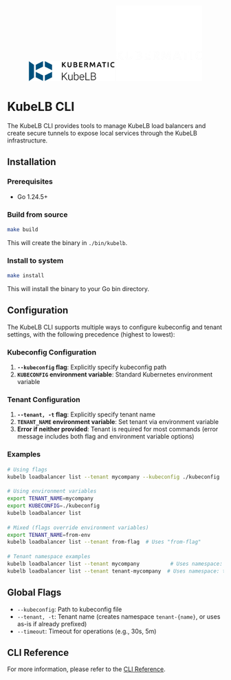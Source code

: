 <p align="center">
  <img src="docs/kubelb-logo.png#gh-light-mode-only" width="200px" />
  <img src="docs/kubelb-logo-dark.png#gh-dark-mode-only" width="200px" />
</p>

# KubeLB CLI

The KubeLB CLI provides tools to manage KubeLB load balancers and create secure tunnels to expose local services through the KubeLB infrastructure.

## Installation

### Prerequisites

- Go 1.24.5+

### Build from source

```bash
make build
```

This will create the binary in `./bin/kubelb`.

### Install to system

```bash
make install
```

This will install the binary to your Go bin directory.

## Configuration

The KubeLB CLI supports multiple ways to configure kubeconfig and tenant settings, with the following precedence (highest to lowest):

### Kubeconfig Configuration

1. **`--kubeconfig` flag**: Explicitly specify kubeconfig path
2. **`KUBECONFIG` environment variable**: Standard Kubernetes environment variable

### Tenant Configuration

1. **`--tenant, -t` flag**: Explicitly specify tenant name
2. **`TENANT_NAME` environment variable**: Set tenant via environment variable
3. **Error if neither provided**: Tenant is required for most commands (error message includes both flag and environment variable options)

### Examples

```bash
# Using flags
kubelb loadbalancer list --tenant mycompany --kubeconfig ./kubeconfig

# Using environment variables
export TENANT_NAME=mycompany
export KUBECONFIG=./kubeconfig
kubelb loadbalancer list

# Mixed (flags override environment variables)
export TENANT_NAME=from-env
kubelb loadbalancer list --tenant from-flag  # Uses "from-flag"

# Tenant namespace examples
kubelb loadbalancer list --tenant mycompany          # Uses namespace: tenant-mycompany
kubelb loadbalancer list --tenant tenant-mycompany  # Uses namespace: tenant-mycompany (no double prefix)
```

## Global Flags

- `--kubeconfig`: Path to kubeconfig file
- `--tenant, -t`: Tenant name (creates namespace `tenant-{name}`, or uses as-is if already prefixed)
- `--timeout`: Timeout for operations (e.g., 30s, 5m)

## CLI Reference

For more information, please refer to the [CLI Reference](docs/cli/kubelb.md).
